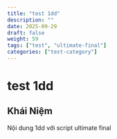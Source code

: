 ```yaml
---
title: "test 1dd"
description: ""
date: 2025-09-29
draft: false
weight: 59
tags: ["test", "ultimate-final"]
categories: ["test-category"]
---
```


# test 1dd

<!-- **Mã:** 
**Nhóm:**  -->

## Khái Niệm

Nội dung 1dd với script ultimate final